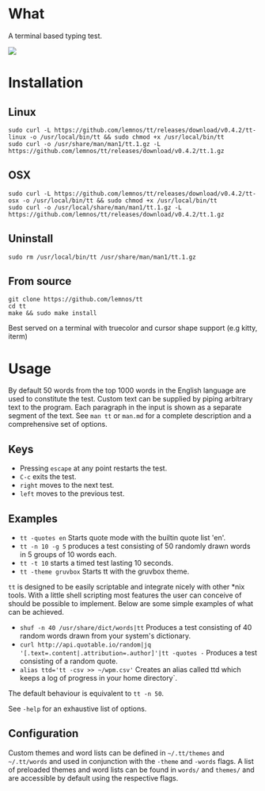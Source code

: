 # What

A terminal based typing test.

![](demo.gif)

# Installation

## Linux

```
sudo curl -L https://github.com/lemnos/tt/releases/download/v0.4.2/tt-linux -o /usr/local/bin/tt && sudo chmod +x /usr/local/bin/tt
sudo curl -o /usr/share/man/man1/tt.1.gz -L https://github.com/lemnos/tt/releases/download/v0.4.2/tt.1.gz
```

## OSX

```
sudo curl -L https://github.com/lemnos/tt/releases/download/v0.4.2/tt-osx -o /usr/local/bin/tt && sudo chmod +x /usr/local/bin/tt
sudo curl -o /usr/local/share/man/man1/tt.1.gz -L https://github.com/lemnos/tt/releases/download/v0.4.2/tt.1.gz
```

## Uninstall

```
sudo rm /usr/local/bin/tt /usr/share/man/man1/tt.1.gz
```

## From source

```
git clone https://github.com/lemnos/tt
cd tt
make && sudo make install
```

Best served on a terminal with truecolor and cursor shape support (e.g kitty, iterm)

# Usage

By default 50 words from the top 1000 words in the English language are used to
constitute the test. Custom text can be supplied by piping arbitrary text to the
program. Each paragraph in the input is shown as a separate segment of the text.
See `man tt` or `man.md` for a complete description and a comprehensive set of
options.

## Keys

- Pressing `escape` at any point restarts the test.
- `C-c` exits the test.
- `right` moves to the next test.
- `left` moves to the previous test.

## Examples

 - `tt -quotes en` Starts quote mode with the builtin quote list 'en'.
 - `tt -n 10 -g 5` produces a test consisting of 50 randomly drawn words in 5 groups of 10 words each.
 - `tt -t 10` starts a timed test lasting 10 seconds.
 - `tt -theme gruvbox` Starts tt with the gruvbox theme.

`tt` is designed to be easily scriptable and integrate nicely with
other *nix tools. With a little shell scripting most features the user can
conceive of should be possible to implement. Below are some simple examples of
what can be achieved.

 - `shuf -n 40 /usr/share/dict/words|tt`  Produces a test consisting of 40 random words drawn from your system's dictionary.
 - `curl http://api.quotable.io/random|jq '[.text=.content|.attribution=.author]'|tt -quotes -` Produces a test consisting of a random quote.
 - `alias ttd='tt -csv >> ~/wpm.csv'` Creates an alias called ttd which keeps a log of progress in your home directory`.

The default behaviour is equivalent to `tt -n 50`.

See `-help` for an exhaustive list of options.

## Configuration

Custom themes and word lists can be defined in `~/.tt/themes` and `~/.tt/words`
and used in conjunction with the `-theme` and `-words` flags. A list of
preloaded themes and word lists can be found in `words/` and `themes/` and are
accessible by default using the respective flags.
